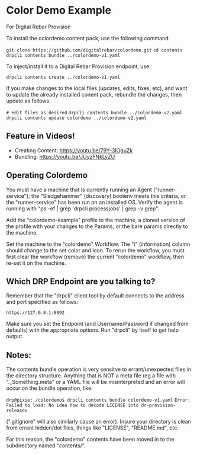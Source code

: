 # Color Demo Example

For Digital Rebar Provision

To install the colordemo content pack, use the following command:

  `git clone https://github.com/digitalrebar/colordemo.git`
  `cd contents`
  `drpcli contents bundle ../colordemo-v1.yaml`

To inject/install it to a Digital Rebar Provision endpoint, use:

  `drpcli contents create ../colordemo-v1.yaml`

If you make changes to the local files (updates, edits, fixes, etc), and
want to update the already installed conent pack, rebundle the changes,
then update as follows:

  `# edit files as desired`
  `drpcli contents bundle ../colordemo-v2.yaml`
  `drpcli contents update colordemo ../colordemo-v2.yaml`

## Feature in Videos!

* Creating Content: https://youtu.be/79Y-3IOguZk
* Bundling: https://youtu.be/JUyzFNkLyZU

## Operating Colordemo

You must have a machine that is currently running an Agent ("runner-service");
the "Sledgehammer" (discovery) bootenv meets this criteria, or the
"runner-service" has been run on an installed OS.  Verify the agent is running
with "ps -ef | grep 'drpcli processjobs' | grep -v grep".

Add the "colordemo-example" profile to the machine, a cloned version of the
profile with your changes to the Params, or the bare params directly to
the machine.

Set the machine to the "colordemo" Workflow.  The "i" (information) column
should change to the set color and icon.  To rerun the workflow, you must
first clear the workflow (remove) the current "colordemo" workflow, then
re-set it on the machine.

## Which DRP Endpoint are you talking to?

Remember that the "drpcli" client tool by default connects to the address
and port specified as follows:

  `https://127.0.0.1:8092`

Make sure you set the Endpoint (and Username/Password if changed from defaults)
with the appropriate options.  Run "drpcli" by itself to get help output.

## Notes:

The contents bundle operation is very sensitve to errant/unexpected files
in the directory structure.  Anything that is NOT a meta file (eg a file
with ".\_Something.meta" or a YAML file will be misinterpreted and an
error will occur on the bundle operation, like:

  `drp@pixie:./colordemo$ drpcli contents bundle colordemo-v1.yaml`
  `Error: Failed to load: No idea how to decode LICENSE into dr-provision-releases`

(".gitignore" will also similarly cause an error).  Insure your directory
is clean from errant hidden/dot files, things like "LICENSE", "README.md", etc.

For this reason, the "colordemo" contents have been moved in to the subdirectory
named "contents/".
